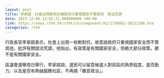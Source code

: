```yaml
---
layout: post
title: 李家超：社會出現軟對抗稱政府只重視國安不管其他　說法荒謬
date: 2023-12-06 12:02:21.000000000 +08:00
link: https://news.rthk.hk/rthk/ch/component/k2/1730952-20231206.htm
categories: rthk
---
```


行政長官李家超表示，社會上出現一些軟對抗，故意說政府只重視國家安全而不管其他，批評有關說法荒謬。他指出，有政策是有關國家安全，但絶大部分政策，都不是有關國家安全。

區議會選舉周日舉行，李家超說，選民可以留意候選人對該區的熟悉程度，是否勤力、以及是否有熱誠服務社區，不再搞「雜音政治」。

